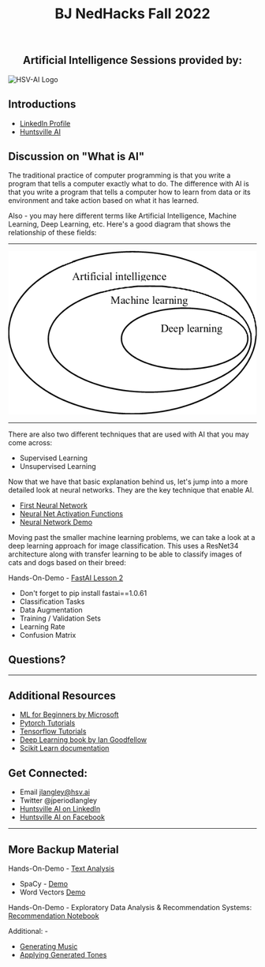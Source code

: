 # <center>BJ NedHacks Fall 2022</center>

&nbsp;
## <center>Artificial Intelligence Sessions provided by:</center>

![HSV-AI Logo](https://hsv.ai/wp-content/uploads/2022/03/logo_v11_2022.png)


## Introductions
* [LinkedIn Profile](https://www.linkedin.com/in/j-langley-91166016/)
* [Huntsville AI](https://hsv.ai)


## Discussion on "What is AI"

The traditional practice of computer programming is that you write a program that tells a computer exactly what to do. The difference with AI is that you write a program that tells a computer how to learn from data or its environment and take action based on what it has learned.

Also - you may here different terms like Artificial Intelligence, Machine Learning, Deep Learning, etc. Here's a good diagram that shows the relationship of these fields:

---

![Venn Diagram](NDEP/Venn-diagram.png)

---

There are also two different techniques that are used with AI that you may come across:
* Supervised Learning
* Unsupervised Learning

Now that we have that basic explanation behind us, let's jump into a more detailed look at neural networks. They are the key technique that enable AI.

* [First Neural Network](https://towardsdatascience.com/first-neural-network-for-beginners-explained-with-code-4cfd37e06eaf)
* [Neural Net Activation Functions](https://www.freecodecamp.org/news/deep-learning-neural-networks-explained-in-plain-english/)
* [Neural Network Demo](https://playground.tensorflow.org/)

Moving past the smaller machine learning problems, we can take a look at a deep learning approach for image classification. This uses a ResNet34 architecture along with transfer learning to be able to classify images of cats and dogs based on their breed:

Hands-On-Demo - [FastAI Lesson 2](https://colab.research.google.com/github/fastai/course-v3/blob/master/nbs/dl1/lesson1-pets.ipynb)

* Don't forget to pip install fastai==1.0.61
* Classification Tasks
* Data Augmentation
* Training / Validation Sets
* Learning Rate
* Confusion Matrix

## **Questions?**
---

## Additional Resources

* [ML for Beginners by Microsoft](https://github.com/microsoft/ML-For-Beginners)
* [Pytorch Tutorials](https://pytorch.org/tutorials/)
* [Tensorflow Tutorials](https://www.tensorflow.org/tutorials)
* [Deep Learning book by Ian Goodfellow](https://www.deeplearningbook.org/)
* [Scikit Learn documentation](https://scikit-learn.org/stable/)

## Get Connected:

* Email jlangley@hsv.ai
* Twitter @jperiodlangley
* [Huntsville AI on LinkedIn](https://www.linkedin.com/groups/12177562/)
* [Huntsville AI on Facebook](https://www.facebook.com/groups/390465874745286/)
---
## More Backup Material
Hands-On-Demo - [Text Analysis](https://github.com/HSV-AI/presentations/raw/master/2018/180516_Text_Analysis_Approaches.pdf)
- SpaCy - [Demo](https://github.com/HSV-AI/presentations/blob/master/2019/190417_spaCy.ipynb)
- Word Vectors [Demo](https://github.com/HSV-AI/presentations/blob/master/2019/190508_Word_Document_Vectors.ipynb)

Hands-On-Demo - 
Exploratory Data Analysis & Recommendation Systems: [Recommendation Notebook](https://github.com/HSV-AI/product-recommendation/blob/dev/notebooks/ECommerce-Implicit-Recommendation.ipynb)

Additional: - 
* [Generating Music](https://colab.research.google.com/notebooks/magenta/piano_transformer/piano_transformer.ipynb#scrollTo=-O4niaxYPWyR)
* [Applying Generated Tones](https://colab.research.google.com/notebooks/magenta/gansynth/gansynth_demo.ipynb#scrollTo=EwFvRyg6xSoz)

